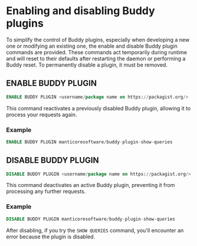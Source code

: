 # Enabling and disabling Buddy plugins

To simplify the control of Buddy plugins, especially when developing a new one or modifying an existing one, the enable and disable Buddy plugin commands are provided. These commands act temporarily during runtime and will reset to their defaults after restarting the daemon or performing a Buddy reset. To permanently disable a plugin, it must be removed.

<!-- example enable_buddy_plugin -->
## ENABLE BUDDY PLUGIN

```sql
ENABLE BUDDY PLUGIN <username/package name on https://packagist.org/>
```

This command reactivates a previously disabled Buddy plugin, allowing it to process your requests again.

<!-- intro -->
### Example

<!-- request SQL -->
```sql
ENABLE BUDDY PLUGIN manticoresoftware/buddy-plugin-show-queries
```
<!-- end -->

<!-- example disable_buddy_plugin -->
## DISABLE BUDDY PLUGIN

```sql
DISABLE BUDDY PLUGIN <username/package name on https://packagist.org/>
```

This command deactivates an active Buddy plugin, preventing it from processing any further requests.

<!-- intro -->
### Example

<!-- request SQL -->
```sql
DISABLE BUDDY PLUGIN manticoresoftware/buddy-plugin-show-queries
```

After disabling, if you try the `SHOW QUERIES` command, you'll encounter an error because the plugin is disabled.
<!-- end -->
